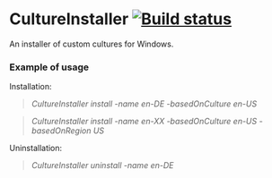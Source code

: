 # CultureInstaller [![Build status](https://ci.appveyor.com/api/projects/status/krc0liqmm52wus96?svg=true)](https://ci.appveyor.com/project/skazantsev/cultureinstaller)
An installer of custom cultures for Windows.

### Example of usage

Installation:
>*CultureInstaller install -name en-DE -basedOnCulture en-US*

>*CultureInstaller install -name en-XX -basedOnCulture en-US -basedOnRegion US*

Uninstallation:
>*CultureInstaller uninstall -name en-DE*
